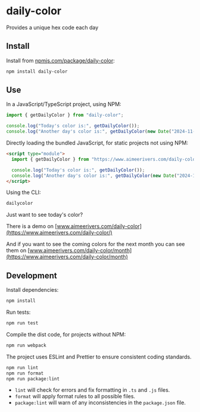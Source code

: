 # daily-color

Provides a unique hex code each day

## Install

Install from [npmjs.com/package/daily-color](https://www.npmjs.com/package/daily-color):

```bash
npm install daily-color
```

## Use

In a JavaScript/TypeScript project, using NPM:

```javascript
import { getDailyColor } from "daily-color";

console.log("Today's color is:", getDailyColor());
console.log("Another day's color is:", getDailyColor(new Date("2024-11-09")));
```

Directly loading the bundled JavaScript, for static projects not using NPM:

```html
<script type="module">
  import { getDailyColor } from "https://www.aimeerivers.com/daily-color/dist/daily-color.js";

  console.log("Today's color is:", getDailyColor());
  console.log("Another day's color is:", getDailyColor(new Date("2024-11-09")));
</script>
```

Using the CLI:

```bash
dailycolor
```

Just want to see today's color?

There is a demo on [www.aimeerivers.com/daily-color](https://www.aimeerivers.com/daily-color/)

And if you want to see the coming colors for the next month you can see them on [www.aimeerivers.com/daily-color/month](https://www.aimeerivers.com/daily-color/month)

## Development

Install dependencies:

```bash
npm install
```

Run tests:

```bash
npm run test
```

Compile the dist code, for projects without NPM:

```bash
npm run webpack
```

The project uses ESLint and Prettier to ensure consistent coding standards.

```bash
npm run lint
npm run format
npm run package:lint
```

- `lint` will check for errors and fix formatting in `.ts` and `.js` files.
- `format` will apply format rules to all possible files.
- `package:lint` will warn of any inconsistencies in the `package.json` file.
